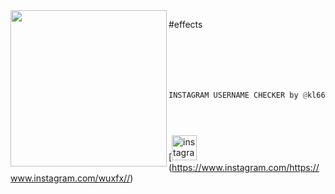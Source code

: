 <img align="left" src="https://64.media.tumblr.com/783f5b5bdf5b3cee3ee019d2d83c86d1/tumblr_ok83dhnOcH1vsnrwvo1_400.gifv" width="250" /> 

#effects

```python






INSTAGRAM USERNAME CHECKER by @kl666v <3





```
[<img src='https://cdn.jsdelivr.net/npm/simple-icons@3.0.1/icons/instagram.svg' alt='instagram' height='40'> (https://www.instagram.com/https://www.instagram.com/wuxfx//)  
